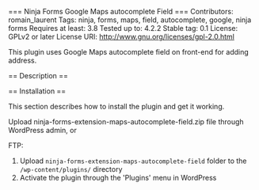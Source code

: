 === Ninja Forms Google Maps autocomplete Field ===
Contributors: romain_laurent
Tags: ninja, forms, maps, field, autocomplete, google, ninja forms
Requires at least: 3.8
Tested up to: 4.2.2
Stable tag: 0.1
License: GPLv2 or later
License URI: http://www.gnu.org/licenses/gpl-2.0.html

This plugin uses Google Maps autocomplete field on front-end for adding address. 

== Description ==



== Installation ==

This section describes how to install the plugin and get it working.

Upload ninja-forms-extension-maps-autocomplete-field.zip file through WordPress admin, or

FTP:
1. Upload `ninja-forms-extension-maps-autocomplete-field` folder to the `/wp-content/plugins/` directory
2. Activate the plugin through the 'Plugins' menu in WordPress


